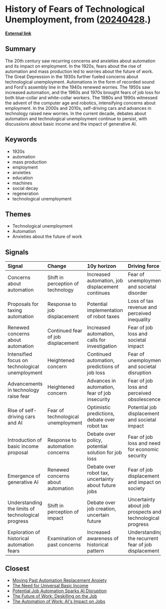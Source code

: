 # __History of Fears of Technological Unemployment__, from ([20240428](https://kghosh.substack.com/p/20240428).)

__[External link](https://newsletter.pessimistsarchive.org/p/robots-have-been-about-to-take-all)__



## Summary

The 20th century saw recurring concerns and anxieties about automation and its impact on employment. In the 1920s, fears about the rise of automation and mass production led to worries about the future of work. The Great Depression in the 1930s further fueled concerns about technological unemployment. Automations in the form of recorded sound and Ford's assembly line in the 1940s renewed worries. The 1950s saw increased automation, and the 1960s and 1970s brought fears of job loss for both blue-collar and white-collar workers. The 1980s and 1990s witnessed the advent of the computer age and robotics, intensifying concerns about employment. In the 2000s and 2010s, self-driving cars and advances in technology raised new worries. In the current decade, debates about automation and technological unemployment continue to persist, with discussions about basic income and the impact of generative AI.

## Keywords

* 1920s
* automation
* mass production
* employment
* anxieties
* education
* machines
* social decay
* regeneration
* technological unemployment

## Themes

* Technological unemployment
* Automation
* Anxieties about the future of work

## Signals

| Signal                                             | Change                             | 10y horizon                                          | Driving force                                              |
|:---------------------------------------------------|:-----------------------------------|:-----------------------------------------------------|:-----------------------------------------------------------|
| Concerns about automation                          | Shift in perception of technology  | Increased automation, job displacement continues     | Fear of unemployment and societal disorder                 |
| Proposals for taxing automation                    | Response to job displacement       | Potential implementation of robot taxes              | Loss of tax revenue and perceived inequality               |
| Renewed concerns about automation                  | Continued fear of job displacement | Increased automation, calls for investigation        | Fear of job loss and societal impact                       |
| Intensified focus on technological unemployment    | Heightened concern                 | Continued automation, predictions of job loss        | Fear of unemployment and societal disruption               |
| Advancements in technology raise fear              | Heightened concern                 | Advances in automation, fear of job insecurity       | Fear of job loss and perceived obsolescence                |
| Rise of self-driving cars and AI                   | Fear of technological unemployment | Optimistic predictions, debate over robot tax        | Potential job displacement and societal impact             |
| Introduction of basic income proposal              | Response to automation concerns    | Debate over policy, potential solution for job loss  | Fear of job loss and need for economic security            |
| Emergence of generative AI                         | Renewed concerns about automation  | Debate over robot tax, uncertainty about future jobs | Fear of job displacement and impact on society             |
| Understanding the limits of technological progress | Shift in perception of impact      | Debate over job creation, uncertain future           | Uncertainty about job prospects and technological progress |
| Exploration of historical automation fears         | Examination of past concerns       | Increased awareness of historical pattern            | Understanding the recurrent fear of job displacement       |

## Closest

* [Moving Past Automation Replacement Anxiety](7e84b45a4f5f2bdecec14572bc5fe323)
* [The Need for Universal Basic Income](550efa34f0d3da2d8dc49d97f98859d9)
* [Potential Job Automation Sparks AI Disruption](8bf628f811052831ab699f75caeb0205)
* [The Future of Work: Deskilling on the Job](ad98d6b30beed537d0d8b01d9db6491b)
* [The Automation of Work: AI's Impact on Jobs](897ed4ea5ae6173e4397f1091ddb7e7e)